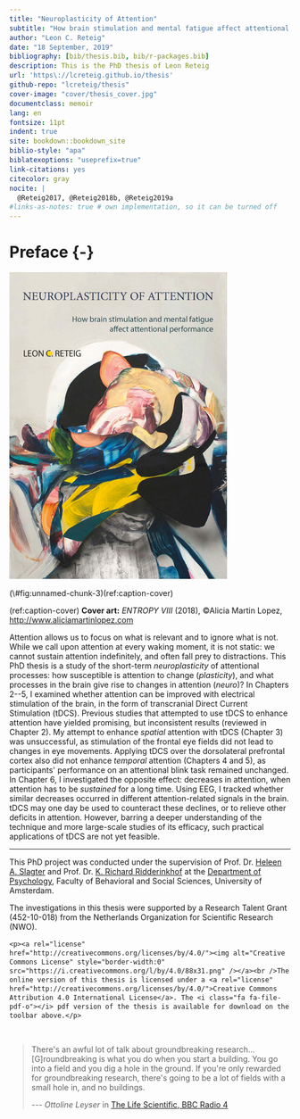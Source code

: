 ```yaml
--- 
title: "Neuroplasticity of Attention"
subtitle: "How brain stimulation and mental fatigue affect attentional performance"
author: "Leon C. Reteig"
date: "18 September, 2019"
bibliography: [bib/thesis.bib, bib/r-packages.bib]
description: This is the PhD thesis of Leon Reteig
url: 'https\://lcreteig.github.io/thesis'
github-repo: "lcreteig/thesis"
cover-image: "cover/thesis_cover.jpg"
documentclass: memoir
lang: en
fontsize: 11pt
indent: true
site: bookdown::bookdown_site
biblio-style: "apa"
biblatexoptions: "useprefix=true"
link-citations: yes
citecolor: gray
nocite: |
  @Reteig2017, @Reteig2018b, @Reteig2019a
#links-as-notes: true # own implementation, so it can be turned off
---
```





# Preface {-}

<div class="figure">
<img src="cover/thesis_cover.jpg" alt="(ref:caption-cover)" width="390px" height="550px" />
<p class="caption">(\#fig:unnamed-chunk-3)(ref:caption-cover)</p>
</div>

(ref:caption-cover) __Cover art:__ _ENTROPY VIII_ (2018), &copy;Alicia Martin Lopez, <http://www.aliciamartinlopez.com>

Attention allows us to focus on what is relevant and to ignore what is not. While we call upon attention at every waking moment, it is not static: we cannot sustain attention indefinitely, and often fall prey to distractions. This PhD thesis is a study of the short-term _neuroplasticity_ of attentional processes: how susceptible is attention to change (_plasticity_), and what processes in the brain give rise to changes in attention (_neuro_)? In Chapters 2--5, I examined whether attention can be improved with electrical stimulation of the brain, in the form of transcranial Direct Current Stimulation (tDCS). Previous studies that attempted to use tDCS to enhance attention have yielded promising, but inconsistent results (reviewed in Chapter 2). My attempt to enhance _spatial_ attention with tDCS (Chapter 3) was unsuccessful, as stimulation of the frontal eye fields did not lead to changes in eye movements. Applying tDCS over the dorsolateral prefrontal cortex also did not enhance _temporal_ attention (Chapters 4 and 5), as participants' performance on an attentional blink task remained unchanged. In Chapter 6, I investigated the opposite effect: decreases in attention, when attention has to be _sustained_ for a long time. Using EEG, I tracked whether similar decreases occurred in different attention-related signals in the brain. tDCS may one day be used to counteract these declines, or to relieve other deficits in attention. However, barring a deeper understanding of the technique and more large-scale studies of its efficacy, such practical applications of tDCS are not yet feasible.

---

This PhD project was conducted under the supervision of Prof. Dr. [Heleen A. Slagter](https://www.heleenslagter.com/) and Prof. Dr. [K. Richard Ridderinkhof](https://www.uva.nl/en/profile/r/i/k.r.ridderinkhof/k.r.ridderinkhof.html) at the [Department of Psychology](https://psyres.uva.nl/), Faculty of Behavioral and Social Sciences, University of Amsterdam.

The investigations in this thesis were supported by a Research Talent Grant (452-10-018) from the Netherlands Organization for Scientific Research (NWO).

```{=html}
<p><a rel="license" href="http://creativecommons.org/licenses/by/4.0/"><img alt="Creative Commons License" style="border-width:0" src="https://i.creativecommons.org/l/by/4.0/88x31.png" /></a><br />The online version of this thesis is licensed under a <a rel="license" href="http://creativecommons.org/licenses/by/4.0/">Creative Commons Attribution 4.0 International License</a>. The <i class="fa fa-file-pdf-o"></i> pdf version of the thesis is available for download on the toolbar above.</p>
```

<br>

> There's an awful lot of talk about groundbreaking research... [G]roundbreaking is what you do when you start a building. You go into a field and you dig a hole in the ground. If you're only rewarded for groundbreaking research, there's going to be a lot of fields with a small hole in, and no buildings.
>
> --- _Ottoline Leyser_ in [The Life Scientific, BBC Radio 4](https://www.bbc.co.uk/programmes/b08q5wxx)
